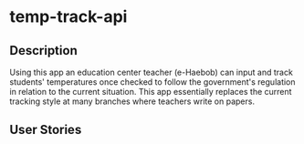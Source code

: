 # temp-track-api

## Description

Using this app an education center teacher (e-Haebob) can input and track students' temperatures once checked to follow the government's regulation in relation to the current situation. This app essentially replaces the current tracking style at many branches where teachers write on papers.

## User Stories
